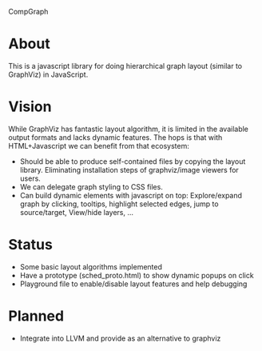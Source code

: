 CompGraph

# About

This is a javascript library for doing hierarchical graph layout (similar to
GraphViz) in JavaScript.

# Vision

While GraphViz has fantastic layout algorithm, it is limited in the available
output formats and lacks dynamic features. The hops is that with HTML+Javascript we can benefit from that ecosystem:

* Should be able to produce self-contained files by copying the layout
  library. Eliminating installation steps of graphviz/image viewers for users.
* We can delegate graph styling to CSS files.
* Can build dynamic elements with javascript on top: Explore/expand graph by
  clicking, tooltips, highlight selected edges, jump to source/target,
  View/hide layers, ...

# Status

* Some basic layout algorithms implemented
* Have a prototype (sched_proto.html) to show dynamic popups on click
* Playground file to enable/disable layout features and help debugging

# Planned

* Integrate into LLVM and provide as an alternative to graphviz
